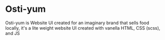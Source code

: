 # Osti-yum
Osti-yum is Website UI created for an imaginary brand that sells food locally, it's a lite weight website UI created with vanella HTML, CSS (scss), and JS 
